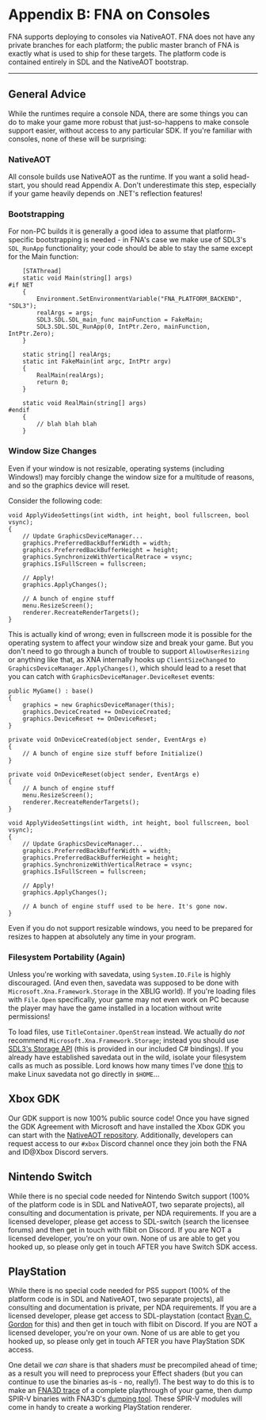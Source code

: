 # Appendix B: FNA on Consoles

FNA supports deploying to consoles via NativeAOT. FNA does not have any private branches for each platform; the public master branch of FNA is exactly what is used to ship for these targets. The platform code is contained entirely in SDL and the NativeAOT bootstrap.

***

## General Advice

While the runtimes require a console NDA, there are some things you can do to make your game more robust that just-so-happens to make console support easier, without access to any particular SDK. If you're familiar with consoles, none of these will be surprising:

### NativeAOT

All console builds use NativeAOT as the runtime. If you want a solid head-start, you should read Appendix A. Don't underestimate this step, especially if your game heavily depends on .NET's reflection features!

### Bootstrapping

For non-PC builds it is generally a good idea to assume that platform-specific bootstrapping is needed - in FNA's case we make use of SDL3's `SDL_RunApp` functionality; your code should be able to stay the same except for the Main function:

```
    [STAThread]
    static void Main(string[] args)
#if NET
    {
        Environment.SetEnvironmentVariable("FNA_PLATFORM_BACKEND", "SDL3");
        realArgs = args;
        SDL3.SDL.SDL_main_func mainFunction = FakeMain;
        SDL3.SDL.SDL_RunApp(0, IntPtr.Zero, mainFunction, IntPtr.Zero);
    }

    static string[] realArgs;
    static int FakeMain(int argc, IntPtr argv)
    {
        RealMain(realArgs);
        return 0;
    }

    static void RealMain(string[] args)
#endif
    {
        // blah blah blah
    }
```

### Window Size Changes
Even if your window is not resizable, operating systems (including Windows!) may forcibly change the window size for a multitude of reasons, and so the graphics device will reset.

Consider the following code:

```
void ApplyVideoSettings(int width, int height, bool fullscreen, bool vsync);
{
    // Update GraphicsDeviceManager...
    graphics.PreferredBackBufferWidth = width;
    graphics.PreferredBackBufferHeight = height;
    graphics.SynchronizeWithVerticalRetrace = vsync;
    graphics.IsFullScreen = fullscreen;

    // Apply!
    graphics.ApplyChanges();

    // A bunch of engine stuff
    menu.ResizeScreen();
    renderer.RecreateRenderTargets();
}
```

This is actually kind of wrong; even in fullscreen mode it is possible for the operating system to affect your window size and break your game. But you don't need to go through a bunch of trouble to support `AllowUserResizing` or anything like that, as XNA internally hooks up `ClientSizeChanged` to `GraphicsDeviceManager.ApplyChanges()`, which should lead to a reset that you can catch with `GraphicsDeviceManager.DeviceReset` events:

```
public MyGame() : base()
{
    graphics = new GraphicsDeviceManager(this);
    graphics.DeviceCreated += OnDeviceCreated;
    graphics.DeviceReset += OnDeviceReset;
}

private void OnDeviceCreated(object sender, EventArgs e)
{
    // A bunch of engine size stuff before Initialize()
}

private void OnDeviceReset(object sender, EventArgs e)
{
    // A bunch of engine stuff
    menu.ResizeScreen();
    renderer.RecreateRenderTargets();
}

void ApplyVideoSettings(int width, int height, bool fullscreen, bool vsync);
{
    // Update GraphicsDeviceManager...
    graphics.PreferredBackBufferWidth = width;
    graphics.PreferredBackBufferHeight = height;
    graphics.SynchronizeWithVerticalRetrace = vsync;
    graphics.IsFullScreen = fullscreen;

    // Apply!
    graphics.ApplyChanges();

    // A bunch of engine stuff used to be here. It's gone now.
}
```

Even if you do not support resizable windows, you need to be prepared for resizes to happen at absolutely any time in your program.

### Filesystem Portability (Again)

Unless you're working with savedata, using `System.IO.File` is highly discouraged. (And even then, savedata was supposed to be done with `Microsoft.Xna.Framework.Storage` in the XBLIG world). If you're loading files with `File.Open` specifically, your game may not even work on PC because the player may have the game installed in a location without write permissions!

To load files, use `TitleContainer.OpenStream` instead. We actually do _not_ recommend `Microsoft.Xna.Framework.Storage`; instead you should use [SDL3's Storage API](https://wiki.libsdl.org/SDL3/CategoryStorage) (this is provided in our included C# bindings). If you already have established savedata out in the wild, isolate your filesystem calls as much as possible. Lord knows how many times I've done [this](../4:-FNA-and-Windows-API.md#environmentspecialfolder) to make Linux savedata not go directly in `$HOME`...

## Xbox GDK

Our GDK support is now 100% public source code! Once you have signed the GDK Agreement with Microsoft and have installed the Xbox GDK you can start with the [NativeAOT repository](https://github.com/FNA-XNA/NativeAOT-Xbox). Additionally, developers can request access to our `#xbox` Discord channel once they join both the FNA and ID@Xbox Discord servers.

## Nintendo Switch

While there is no special code needed for Nintendo Switch support (100% of the platform code is in SDL and NativeAOT, two separate projects), all consulting and documentation is private, per NDA requirements. If you are a licensed developer, please get access to SDL-switch (search the licensee forums) and then get in touch with flibit on Discord. If you are NOT a licensed developer, you're on your own. None of us are able to get you hooked up, so please only get in touch AFTER you have Switch SDK access.

## PlayStation

While there is no special code needed for PS5 support (100% of the platform code is in SDL and NativeAOT, two separate projects), all consulting and documentation is private, per NDA requirements. If you are a licensed developer, please get access to SDL-playstation (contact [Ryan C. Gordon](mailto:icculus@icculus.org) for this) and then get in touch with flibit on Discord. If you are NOT a licensed developer, you're on your own. None of us are able to get you hooked up, so please only get in touch AFTER you have PlayStation SDK access.

One detail we _can_ share is that shaders _must_ be precompiled ahead of time; as a result you will need to preprocess your Effect shaders (but you can continue to use the binaries as-is - no, really!). The best way to do this is to make an [FNA3D trace](https://github.com/FNA-XNA/FNA3D/tree/master/replay) of a complete playthrough of your game, then dump SPIR-V binaries with FNA3D's [dumping tool](https://github.com/FNA-XNA/FNA3D/tree/master/dumpspirv). These SPIR-V modules will come in handy to create a working PlayStation renderer.
